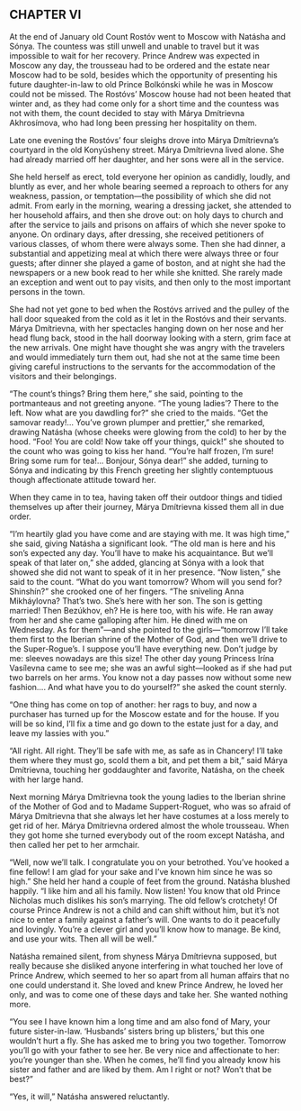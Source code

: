 ## CHAPTER VI

At the end of January old Count Rostóv went to Moscow with Natásha and
Sónya. The countess was still unwell and unable to travel but it was
impossible to wait for her recovery. Prince Andrew was expected in
Moscow any day, the trousseau had to be ordered and the estate near
Moscow had to be sold, besides which the opportunity of presenting his
future daughter-in-law to old Prince Bolkónski while he was in Moscow
could not be missed. The Rostóvs’ Moscow house had not been heated
that winter and, as they had come only for a short time and the countess
was not with them, the count decided to stay with Márya Dmítrievna
Akhrosímova, who had long been pressing her hospitality on them.

Late one evening the Rostóvs’ four sleighs drove into Márya
Dmítrievna’s courtyard in the old Konyúsheny street. Márya
Dmítrievna lived alone. She had already married off her daughter, and
her sons were all in the service.

She held herself as erect, told everyone her opinion as candidly,
loudly, and bluntly as ever, and her whole bearing seemed a reproach
to others for any weakness, passion, or temptation—the possibility of
which she did not admit. From early in the morning, wearing a dressing
jacket, she attended to her household affairs, and then she drove out:
on holy days to church and after the service to jails and prisons on
affairs of which she never spoke to anyone. On ordinary days, after
dressing, she received petitioners of various classes, of whom there
were always some. Then she had dinner, a substantial and appetizing meal
at which there were always three or four guests; after dinner she played
a game of boston, and at night she had the newspapers or a new book read
to her while she knitted. She rarely made an exception and went out to
pay visits, and then only to the most important persons in the town.

She had not yet gone to bed when the Rostóvs arrived and the pulley of
the hall door squeaked from the cold as it let in the Rostóvs and their
servants. Márya Dmítrievna, with her spectacles hanging down on her
nose and her head flung back, stood in the hall doorway looking with
a stern, grim face at the new arrivals. One might have thought she was
angry with the travelers and would immediately turn them out, had she
not at the same time been giving careful instructions to the servants
for the accommodation of the visitors and their belongings.

“The count’s things? Bring them here,” she said, pointing to the
portmanteaus and not greeting anyone. “The young ladies’? There
to the left. Now what are you dawdling for?” she cried to the maids.
“Get the samovar ready!... You’ve grown plumper and prettier,” she
remarked, drawing Natásha (whose cheeks were glowing from the cold)
to her by the hood. “Foo! You are cold! Now take off your things,
quick!” she shouted to the count who was going to kiss her hand.
“You’re half frozen, I’m sure! Bring some rum for tea!... Bonjour,
Sónya dear!” she added, turning to Sónya and indicating by this
French greeting her slightly contemptuous though affectionate attitude
toward her.

When they came in to tea, having taken off their outdoor things and
tidied themselves up after their journey, Márya Dmítrievna kissed them
all in due order.

“I’m heartily glad you have come and are staying with me. It was
high time,” she said, giving Natásha a significant look. “The old
man is here and his son’s expected any day. You’ll have to make his
acquaintance. But we’ll speak of that later on,” she added, glancing
at Sónya with a look that showed she did not want to speak of it in her
presence. “Now listen,” she said to the count. “What do you want
tomorrow? Whom will you send for? Shinshín?” she crooked one of her
fingers. “The sniveling Anna Mikháylovna? That’s two. She’s here
with her son. The son is getting married! Then Bezúkhov, eh? He is here
too, with his wife. He ran away from her and she came galloping after
him. He dined with me on Wednesday. As for them”—and she pointed to
the girls—“tomorrow I’ll take them first to the Iberian shrine
of the Mother of God, and then we’ll drive to the Super-Rogue’s.
I suppose you’ll have everything new. Don’t judge by me: sleeves
nowadays are this size! The other day young Princess Irína Vasílevna
came to see me; she was an awful sight—looked as if she had put two
barrels on her arms. You know not a day passes now without some new
fashion.... And what have you to do yourself?” she asked the count
sternly.

“One thing has come on top of another: her rags to buy, and now a
purchaser has turned up for the Moscow estate and for the house. If you
will be so kind, I’ll fix a time and go down to the estate just for a
day, and leave my lassies with you.”

“All right. All right. They’ll be safe with me, as safe as in
Chancery! I’ll take them where they must go, scold them a bit, and
pet them a bit,” said Márya Dmítrievna, touching her goddaughter and
favorite, Natásha, on the cheek with her large hand.

Next morning Márya Dmítrievna took the young ladies to the Iberian
shrine of the Mother of God and to Madame Suppert-Roguet, who was so
afraid of Márya Dmítrievna that she always let her have costumes at
a loss merely to get rid of her. Márya Dmítrievna ordered almost the
whole trousseau. When they got home she turned everybody out of the room
except Natásha, and then called her pet to her armchair.

“Well, now we’ll talk. I congratulate you on your betrothed.
You’ve hooked a fine fellow! I am glad for your sake and I’ve known
him since he was so high.” She held her hand a couple of feet from the
ground. Natásha blushed happily. “I like him and all his family.
Now listen! You know that old Prince Nicholas much dislikes his son’s
marrying. The old fellow’s crotchety! Of course Prince Andrew is not
a child and can shift without him, but it’s not nice to enter a family
against a father’s will. One wants to do it peacefully and lovingly.
You’re a clever girl and you’ll know how to manage. Be kind, and use
your wits. Then all will be well.”

Natásha remained silent, from shyness Márya Dmítrievna supposed, but
really because she disliked anyone interfering in what touched her love
of Prince Andrew, which seemed to her so apart from all human affairs
that no one could understand it. She loved and knew Prince Andrew, he
loved her only, and was to come one of these days and take her. She
wanted nothing more.

“You see I have known him a long time and am also fond of Mary, your
future sister-in-law. ‘Husbands’ sisters bring up blisters,’
but this one wouldn’t hurt a fly. She has asked me to bring you two
together. Tomorrow you’ll go with your father to see her. Be very
nice and affectionate to her: you’re younger than she. When he comes,
he’ll find you already know his sister and father and are liked by
them. Am I right or not? Won’t that be best?”

“Yes, it will,” Natásha answered reluctantly.





